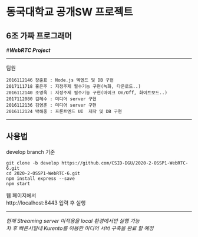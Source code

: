 동국대학교 공개SW 프로젝트
=============================

6조 가짜 프로그래머
---------------------------

#___WebRTC Project___ 

---------------------------

팀원   
~~~
2016112146 장준표 : Node.js 벡엔드 및 DB 구현
2017111718 홍은주 : 지정주제 필수기능 구현(녹화, 다운로드..)   
2016112140 조영욱 : 지정주제 필수기능 구현(마이크 On/Off, 화이트보드..)   
2017112080 김혜수 : 미디어 server 구현     
2016112136 김영훈 : 미디어 server 구현     
2016112124 박해웅 : 프론트엔드 UI  제작 및 DB 구현   
~~~
----------------------------
## 사용법
develop branch 기준
~~~
git clone -b develop https://github.com/CSID-DGU/2020-2-OSSP1-WebRTC-6.git   
cd 2020-2-OSSP1-WebRTC-6.git   
npm install express --save   
npm start
~~~


웹 페이지에서    
http://localhost:8443
입력 후 실행   


* * *
*현재 Streaming server 미적용을 local 환경에서만 실행 가능*   
*차 후 빠른시일내 Kurento를 이용한 미디어 서버 구축을 완료 할 예정* 

